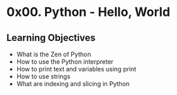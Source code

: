 # 0x00. Python - Hello, World

## Learning Objectives

- What is the Zen of Python
- How to use the Python interpreter
- How to print text and variables using print
- How to use strings
- What are indexing and slicing in Python